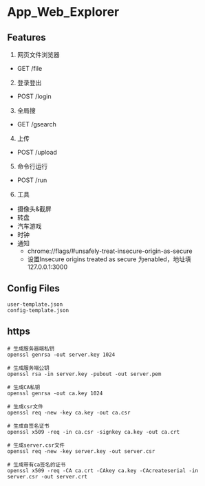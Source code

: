 # App_Web_Explorer

## Features
1. 网页文件浏览器
- GET /file

2. 登录登出
- POST /login

3. 全局搜
- GET /gsearch

4. 上传
- POST /upload

5. 命令行运行
- POST /run

6. 工具
- 摄像头&截屏
- 转盘
- 汽车游戏
- 时钟
- 通知
    - chrome://flags/#unsafely-treat-insecure-origin-as-secure
    - 设置Insecure origins treated as secure
为enabled，地址填127.0.0.1:3000

## Config Files
```
user-template.json
config-template.json
```

## https
```
# 生成服务器端私钥
openssl genrsa -out server.key 1024 

# 生成服务端公钥
openssl rsa -in server.key -pubout -out server.pem

# 生成CA私钥
openssl genrsa -out ca.key 1024

# 生成csr文件
openssl req -new -key ca.key -out ca.csr

# 生成自签名证书
openssl x509 -req -in ca.csr -signkey ca.key -out ca.crt

# 生成server.csr文件
openssl req -new -key server.key -out server.csr

# 生成带有ca签名的证书
openssl x509 -req -CA ca.crt -CAkey ca.key -CAcreateserial -in server.csr -out server.crt
```